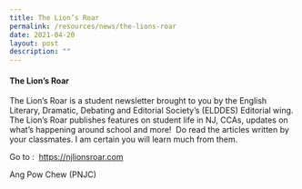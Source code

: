```yaml
---
title: The Lion’s Roar
permalink: /resources/news/the-lions-roar
date: 2021-04-20
layout: post
description: ""
---
```

#### The Lion’s Roar

The Lion’s Roar is a student newsletter brought to you by the English Literary, Dramatic, Debating and Editorial Society’s (ELDDES) Editorial wing. The Lion’s Roar publishes features on student life in NJ, CCAs, updates on what’s happening around school and more!  Do read the articles written by your classmates. I am certain you will learn much from them.

Go to :  https://njlionsroar.com

Ang Pow Chew (PNJC)
